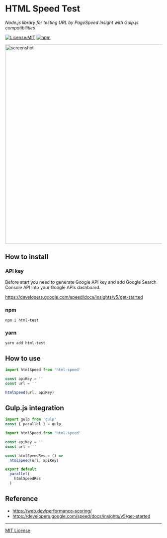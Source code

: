 # HTML Speed Test

_Node.js library for testing URL by PageSpeed Insight with Gulp.js compatibilities_

[![License:MIT](https://img.shields.io/badge/License-MIT-blue.svg)](https://github.com/andreymatin/mobile-friendly-test/LICENSE)
[![npm](https://img.shields.io/npm/v/html-test.svg)](https://www.npmjs.com/package/html-test)

<img src=https://raw.githubusercontent.com/andreymatin/html-speed/main/screen.png alt=screenshot width=640>

## How to install

### API key

Before start you need to generate Google API key and add Google Search Console API into your Google APIs dashboard.

https://developers.google.com/speed/docs/insights/v5/get-started


### npm

```shell
npm i html-test
```

### yarn

```shell
yarn add html-test
```

## How to use

```javascript
import htmlSpeed from 'html-speed'

const apiKey = ''
const url = ''

htmlSpeed(url, apiKey)
```

## Gulp.js integration

```javascript
import gulp from 'gulp'
const { parallel } = gulp

import htmlSpeed from 'html-speed'

const apiKey = ''
const url = ''

const htmlSpeedRes = () =>
  htmlSpeed(url, apiKey)

export default
  parallel(
    htmlSpeedRes
  )
```

## Reference

- https://web.dev/performance-scoring/
- https://developers.google.com/speed/docs/insights/v5/get-started

---
[MIT License](LICENSE)
